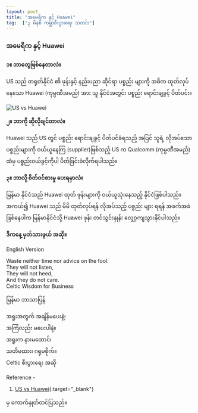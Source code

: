 ```yaml
---
layout: post
title: "အမေရိက နှင့် Huawei"
tag:  ["၃ မိနစ် ကမ္ဘာစီးပွားရေး သတင်း"]
---
```


### အမေရိက နှင့် Huawei

**၁။ ဘာတွေဖြစ်နေတာလဲ။**

US သည် တရုတ်နိုင်ငံ ၏ ဖုန်းနှင့် နည်းပညာ ဆိုင်ရာ ပစ္စည်း များကို အဓိက ထုတ်လုပ်နေသော Huawei (ကုမ္ပဏီအမည်) အား သူ နိုင်ငံအတွင်း  ပစ္စည်း ရောင်းချခွင့် ပိတ်ပင်း။
<!-- more -->

<img src="http://drive.google.com/uc?export=view&id=1EZwLYl1aDI5J8KCpdXJcNLPUn7IQQIay" alt="US vs Huawei">

**၂။ ဘာကို ဆိုလိုချင်တာလဲ။**

Huawei သည် US တွင် ပစ္စည်း ရောင်းချခွင့် ပိတ်ပင်ခံရသည့် အပြင် သူရဲ့ လိုအပ်သော ပစ္စည်းများကို ဝယ်ယူနေကြ (supplier)ဖြစ်သည့် US က Qualcomm (ကုမ္ပဏီအမည်) ထံမှ ပစ္စည်းဝယ်ခွင့်ကိုပါ ပိတ်ခြင်းခံလိုက်ရပါသည်။


**၃။ ဘာလို့ စိတ်ဝင်စားမှု ပေးရမှာလဲ။**

မြန်မာ နိုင်ငံသည် Huawei ထုတ် ဖုန်းများကို ဝယ်ယူသုံးနေသည့် နိုင်ငံဖြစ်ပါသည်။ အကယ်၍ Huawei  သည် မိမိ ထုတ်လုပ်ရန် လိုအပ်သည့် ပစ္စည်း များ ရရန် အခက်အခဲ ဖြစ်နေပါက မြန်မာနိုင်ငံသို့ Huawei ဖုန်း တင်သွင်းနှုန်း လျှော့ကျသွားနိုင်ပါသည်။


**ဒီကနေ့ မှတ်သားဖွယ် အဆို။**

English Version

Waste neither time nor advice on the fool.<br />
They will not listen,<br />
They will not heed,<br />
And they do not care.<br />
Celtic Wisdom for Business

မြန်မာ ဘာသာပြန်

အရူးအတွက် အချိန်မပေးနဲ့၊<br />
အကြံလည်း မပေးပါနဲ့။<br />
အရူးက နားမထောင်၊<br />
သတိမထား၊ ဂရုမစိုက်။<br />
Celtic စီးပွားရေး အဆို

Reference -
1. [US vs Huawei](https://www.ft.com/content/ea36fade-7784-11e9-be7d-6d846537acab){:target="_blank"}

မှ ကောက်နှုတ်တင်ပြသည်။
